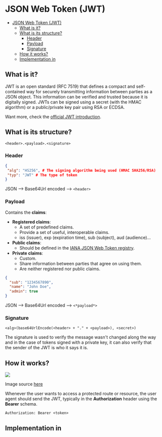 # JSON Web Token (JWT)

- [JSON Web Token (JWT)](#json-web-token-jwt)
  - [What is it?](#what-is-it)
  - [What is its structure?](#what-is-its-structure)
    - [Header](#header)
    - [Payload](#payload)
    - [Signature](#signature)
  - [How it works?](#how-it-works)
  - [Implementation in ](#implementation-in-)

## What is it?

JWT is an open standard (RFC 7519) that defines a compact and self-contained way for securely transmitting information between parties as a JSON object. This information can be verified and trusted because it is digitally signed. JWTs can be signed using a secret (with the HMAC algorithm) or a public/private key pair using RSA or ECDSA.

Want more, check the [official JWT introduction](https://jwt.io/introduction/).

## What is its structure?

```
<header>.<payload>.<signature>
```

### Header

```json
{
 "alg": "HS256", # The signing algorithm being used (HMAC SHA256/RSA)
 "typ": "JWT" # The type of token
}
```

JSON --> Base64Url encoded --> `<header>`

### Payload

Contains the **claims**:

- **Registered claims**:
  - A set of predefined claims.
  - Provide a set of useful, interoperable claims.
  - iss (issuer), exp (expiration time), sub (subject), aud (audience)...
- **Public claims**:
  - Should be defined in the [IANA JSON Web Token registry](https://www.iana.org/assignments/jwt/jwt.xhtml).
- **Private claims**:
  - Custom.
  - Share information between parties that agree on using them.
  - Are neither registered nor public claims.

```json
{
  "sub": "1234567890",
  "name": "John Doe",
  "admin": true
}
```

JSON --> Base64Url encoded --> `<*payload*>`

### Signature

```
<alg>(base64UrlEncode(<header> + "." + <payload>), <secret>)
```

The signature is used to verify the message wasn't changed along the way and in the case of tokens signed with a private key, it can also verify that the sender of the JWT is who it says it is.

## How it works?

![](https://miro.medium.com/max/1480/1*tW-8Y2edq04b4__zF0Jm9Q.png)

Image source [here](https://medium.com/@siddharthac6/json-web-token-jwt-the-right-way-of-implementing-with-node-js-65b8915d550e)

Whenever the user wants to access a protected route or resource, the user agent should send the JWT, typically in the **Authorization** header using the **Bearer** schema.

```
Authorization: Bearer <token>
```

## Implementation in <put-a-programming-language-here>

<WIP>
